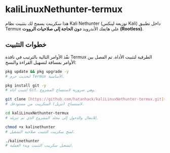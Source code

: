 # kaliLinuxNethunter-termux
هذا سكريبت يسمح لك بتثبيت نظام Kali Nethunter (توزيعة لينكس Kali) داخل تطبيق Termux على هاتفك الأندرويد **دون الحاجة إلى صلاحيات الرووت (Rootless)**.

## خطوات التثبيت

نفّذ الأوامر التالية بالترتيب في نافذة Termux الطرفية لتثبيت الأداة. تم الفصل بين الأوامر بمسافة لتسهيل القراءة والنسخ:

```bash
pkg update && pkg upgrade -y
# لتحديث حزم Termux الأساسية.

pkg install git -y
# لتثبيت أداة Git، وهي ضرورية لاستنساخ المشروع.

git clone [https://github.com/hatanhack/kaliLinuxNethunter-termux.git](https://github.com/hatanhack/kaliLinuxNethunter-termux.git)
# لاستنساخ (تنزيل) السكريبت من مستودعك.

cd kaliLinuxNethunter-termux
# للانتقال والدخول إلى مجلد المشروع الذي تم تنزيله.

chmod +x kalinethunter
# لمنح سكريبت التثبيت صلاحية التشغيل.

./kalinethunter
# لتشغيل سكريبت التثبيت وبدء العملية.
